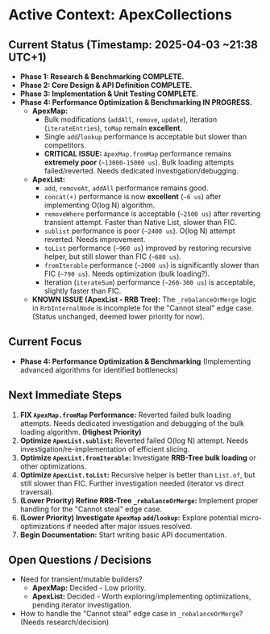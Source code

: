 # Active Context: ApexCollections

## Current Status (Timestamp: 2025-04-03 ~21:38 UTC+1)

-   **Phase 1: Research & Benchmarking COMPLETE.**
-   **Phase 2: Core Design & API Definition COMPLETE.**
-   **Phase 3: Implementation & Unit Testing COMPLETE.**
-   **Phase 4: Performance Optimization & Benchmarking IN PROGRESS.**
    -   **ApexMap:**
        -   Bulk modifications (`addAll`, `remove`, `update`), iteration (`iterateEntries`), `toMap` remain **excellent**.
        -   Single `add`/`lookup` performance is acceptable but slower than competitors.
        -   **CRITICAL ISSUE:** `ApexMap.fromMap` performance remains **extremely poor** (`~13000-15000 us`). Bulk loading attempts failed/reverted. Needs dedicated investigation/debugging.
    -   **ApexList:**
        -   `add`, `removeAt`, `addAll` performance remains good.
        -   `concat(+)` performance is now **excellent** (`~6 us`) after implementing O(log N) algorithm.
        -   `removeWhere` performance is acceptable (`~2500 us`) after reverting transient attempt. Faster than Native List, slower than FIC.
        -   `sublist` performance is poor (`~2400 us`). O(log N) attempt reverted. Needs improvement.
        -   `toList` performance (`~960 us`) improved by restoring recursive helper, but still slower than FIC (`~680 us`).
        -   `fromIterable` performance (`~2000 us`) is significantly slower than FIC (`~790 us`). Needs optimization (bulk loading?).
        -   Iteration (`iterateSum`) performance (`~260-300 us`) is acceptable, slightly faster than FIC.
    -   **KNOWN ISSUE (ApexList - RRB Tree):** The `_rebalanceOrMerge` logic in `RrbInternalNode` is incomplete for the "Cannot steal" edge case. (Status unchanged, deemed lower priority for now).

## Current Focus

-   **Phase 4: Performance Optimization & Benchmarking** (Implementing advanced algorithms for identified bottlenecks)

## Next Immediate Steps

1.  **FIX `ApexMap.fromMap` Performance:** Reverted failed bulk loading attempts. Needs dedicated investigation and debugging of the bulk loading algorithm. **(Highest Priority)**
2.  **Optimize `ApexList.sublist`:** Reverted failed O(log N) attempt. Needs investigation/re-implementation of efficient slicing.
3.  **Optimize `ApexList.fromIterable`:** Investigate **RRB-Tree bulk loading** or other optimizations.
4.  **Optimize `ApexList.toList`:** Recursive helper is better than `List.of`, but still slower than FIC. Further investigation needed (iterator vs direct traversal).
5.  **(Lower Priority) Refine RRB-Tree `_rebalanceOrMerge`:** Implement proper handling for the "Cannot steal" edge case.
6.  **(Lower Priority) Investigate `ApexMap` `add`/`lookup`:** Explore potential micro-optimizations if needed after major issues resolved.
7.  **Begin Documentation:** Start writing basic API documentation.

## Open Questions / Decisions

-   Need for transient/mutable builders?
    -   **ApexMap:** Decided - Low priority.
    -   **ApexList:** Decided - Worth exploring/implementing optimizations, pending iterator investigation.
-   How to handle the "Cannot steal" edge case in `_rebalanceOrMerge`? (Needs research/decision)